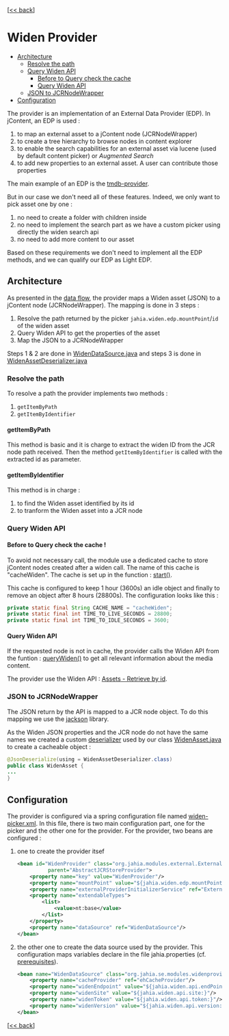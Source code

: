 \[[<< back][README.md]\]
# Widen Provider

- [Architecture](#architecture)
    - [Resolve the path](#resolve-the-path)
    - [Query Widen API](#query-widen-api)
        - [Before to Query check the cache](#before-to-query-check-the-cache-)
        - [Query Widen API](#query-widen-api)
    - [JSON to JCRNodeWrapper](#json-to-jcrnodewrapper)
- [Configuration](#configuration)

The provider is an implementation of an External Data Provider (EDP).
In jContent, an EDP is used :
1. to map an external asset to a jContent node (JCRNodeWrapper)
2. to create a tree hierarchy to browse nodes in content explorer
3. to enable the search capabilities for an external asset via lucene (used by default content picker)
or *Augmented Search*
4. to add new properties to an external asset. A user can contribute those properties

The main example of an EDP is the [tmdb-provider][tmdbProvider].

But in our case we don't need all of these features. Indeed, we only want to pick asset one by one :
1. no need to create a folder with children inside
1. no need to implement the search part as we have a custom picker using directly the widen search api
1. no need to add more content to our asset

Based on these requirements we don't need to implement all the EDP methods, and we can qualify our
EDP as Light EDP.

## Architecture

As presented in the [data flow][dataFlow], the provider maps a Widen asset (JSON) to a jContent node (JCRNodeWrapper).
The mapping is done in 3 steps :
1. Resolve the path returned by the picker `jahia.widen.edp.mountPoint`/`id` of the widen asset
2. Query Widen API to get the properties of the asset
3. Map the JSON to a JCRNodeWrapper

Steps 1 & 2 are done in [WidenDataSource.java]
and steps 3 is done in [WidenAssetDeserializer.java]
### Resolve the path
To resolve a path the provider implements two methods :
1. `getItemByPath`
2. `getItemByIdentifier`

#### getItemByPath
This method is basic and it is charge to extract the widen ID from the JCR node path received.
Then the method `getItemByIdentifier` is called with the extracted id as parameter.

#### getItemByIdentifier
This method is in charge :
1. to find the Widen asset identified by its id 
2. to tranform the Widen asset into a JCR node


### Query Widen API

#### Before to Query check the cache !
To avoid not necessary call, the module use a dedicated
cache to store jContent nodes created after a widen call. The name of this cache is "cacheWiden".
The cache is set up in the function :
[start()][WidenDataSource.java].

This cache is configured to keep 1 hour (3600s) an idle object and finally to remove an object after 8 hours (28800s).
The configuration looks like this :
```java
private static final String CACHE_NAME = "cacheWiden";
private static final int TIME_TO_LIVE_SECONDS = 28800;
private static final int TIME_TO_IDLE_SECONDS = 3600;
```

#### Query Widen API
If the requested node is not in cache, the provider calls the Widen API from the funtion : [queryWiden()][WidenDataSource.java]
to get all relevant information about the media content.

The provider use the Widen API : [Assets - Retrieve by id][widenAPI:AssetById].


### JSON to JCRNodeWrapper
The JSON return by the API is mapped to a JCR node object. To do this mapping we use the [jackson] library.

As the Widen JSON properties and the JCR node do not have the same names we created a custom
[deserializer][WidenAssetDeserializer.java]
used by our class [WidenAsset.java]
to create a cacheable object :
```java
@JsonDeserialize(using = WidenAssetDeserializer.class)
public class WidenAsset {
...
}
```

## Configuration
The provider is configured via a spring configuration file named [widen-picker.xml][widenPicker.xml].
In this file, there is two main configuration part, one for the picker and the other one for the provider.
For the provider, two beans are configured :
 1. one to create the provider itsef
 
    ```xml
    <bean id="WidenProvider" class="org.jahia.modules.external.ExternalContentStoreProvider"
              parent="AbstractJCRStoreProvider">
        <property name="key" value="WidenProvider"/>
        <property name="mountPoint" value="${jahia.widen.edp.mountPoint:/sites/systemsite/contents/dam-widen}"/>
        <property name="externalProviderInitializerService" ref="ExternalProviderInitializerService"/>
        <property name="extendableTypes">
            <list>
                <value>nt:base</value>
            </list>
        </property>
        <property name="dataSource" ref="WidenDataSource"/>
    </bean>
    ```
2. the other one to create the data source used by the provider. This configuration maps
variables declare in the file jahia.properties (cf. [prerequisites]).

    ```xml
    <bean name="WidenDataSource" class="org.jahia.se.modules.widenprovider.WidenDataSource" init-method="start">
        <property name="cacheProvider" ref="ehCacheProvider"/>
        <property name="widenEndpoint" value="${jahia.widen.api.endPoint:api.widencollective.com}"/>
        <property name="widenSite" value="${jahia.widen.api.site:}"/>
        <property name="widenToken" value="${jahia.widen.api.token:}"/>
        <property name="widenVersion" value="${jahia.widen.api.version:v2}"/>
    </bean>
    ```
\[[<< back][README.md]\]

[WidenDataSource.java]: ../../src/main/java/org/jahia/se/modules/widenprovider/WidenDataSource.java
[WidenAssetDeserializer.java]: ../../src/main/java/org/jahia/se/modules/widenprovider/model/WidenAssetDeserializer.java
[WidenAsset.java]: ../../src/main/java/org/jahia/se/modules/widenprovider/model/WidenAsset.java
[widenPicker.xml]: ../../src/main/resources/META-INF/spring/widen-picker.xml

[README.md]: ../../README.md
[dataFlow]: ../../README.md#data-flow
[prerequisites]: ../../README.md#prerequisites

[tmdbProvider]: https://github.com/Jahia/tmdb-provider
[widenAPI:AssetById]: https://widenv2.docs.apiary.io/#reference/assets/assets/retrieve-by-id
[jackson]: https://github.com/FasterXML/jackson

